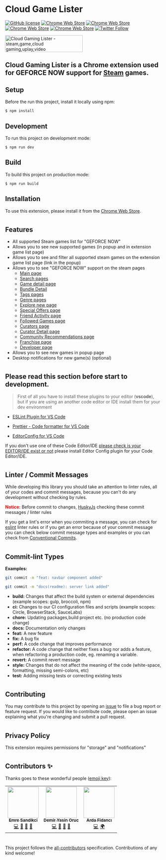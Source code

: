# Cloud Game Lister

[![GitHub license](https://img.shields.io/badge/license-APACHE-blue.svg)](https://github.com/aducad/cloud-game-lister/blob/master/LICENSE)
[![Chrome Web Store](https://img.shields.io/chrome-web-store/d/cpmaennmoijiboghaekpledlgbojhdml.svg)](https://chrome.google.com/webstore/detail/cloud-gaming-lister/cpmaennmoijiboghaekpledlgbojhdml)
[![Chrome Web Store](https://img.shields.io/chrome-web-store/stars/cpmaennmoijiboghaekpledlgbojhdml.svg)](https://chrome.google.com/webstore/detail/cloud-gaming-lister/cpmaennmoijiboghaekpledlgbojhdml)
[![Chrome Web Store](https://img.shields.io/chrome-web-store/rating-count/cpmaennmoijiboghaekpledlgbojhdml.svg)](https://chrome.google.com/webstore/detail/cloud-gaming-lister/cpmaennmoijiboghaekpledlgbojhdml)
[![Chrome Web Store](https://img.shields.io/chrome-web-store/price/cpmaennmoijiboghaekpledlgbojhdml.svg)](https://chrome.google.com/webstore/detail/cloud-gaming-lister/cpmaennmoijiboghaekpledlgbojhdml)
[![Twitter Follow](https://img.shields.io/twitter/follow/steamextensions)](https://twitter.com/steamextensions)

<a href="https://www.producthunt.com/posts/cloud-gaming-lister?utm_source=badge-featured&utm_medium=badge&utm_souce=badge-cloud-gaming-lister" target="_blank"><img src="https://api.producthunt.com/widgets/embed-image/v1/featured.svg?post_id=292030&theme=dark" alt="Cloud Gaming Lister - steam,game,cloud gaming,uplay,video game,epic,xcloud | Product Hunt" style="width: 250px; height: 54px;" width="250" height="54" /></a>

## Cloud Gaming Lister is a Chrome extension used for GEFORCE NOW support for [Steam](https://store.steampowered.com/) games.

## Setup

Before the run this project, install it locally using npm:

```
$ npm install
```

## Development

To run this project on development mode:

```
$ npm run dev
```

## Build

To build this project on production mode:

```
$ npm run build
```

## Installation

To use this extension, please install it from the [Chrome Web Store](https://chrome.google.com/webstore/detail/cloud-gaming-lister/cpmaennmoijiboghaekpledlgbojhdml).

#

## Features

- All supported Steam games list for "GEFORCE NOW"
- Allows you to see new supported games (in popup and in extension game list page)
- Allows you to see and filter all supported steam games on the extension game list page (link in the popup)
- Allows you to see "GEFORCE NOW" support on the steam pages
  - [Main page](https://store.steampowered.com/)
  - [Search pages](https://store.steampowered.com/search)
  - [Game detail page](https://store.steampowered.com/app/680420/OUTRIDERS/)
  - [Bundle Detail](https://store.steampowered.com/bundle/4995/EVERSPACE__Ultimate_Edition/)
  - [Tags pages](https://store.steampowered.com/tags/en/Competitive)
  - [Genre pages](https://store.steampowered.com/genre/Free%20to%20Play/)
  - [Explore new page](https://store.steampowered.com/explore/new)
  - [Special Offers page](https://store.steampowered.com/specials)
  - [Friend Activity page](https://store.steampowered.com/recommended/friendactivity/)
  - [Followed Games page](https://steamcommunity.com/id/[changeyourusernamewiththis]/followedgames)
  - [Curators page](https://store.steampowered.com/curators/)
  - [Curator Detail page](https://store.steampowered.com/curator/1370293-Cynical-Brit-Gaming/)
  - [Community Recommendations page](https://store.steampowered.com/communityrecommendations/)
  - [Franchise page](https://store.steampowered.com/franchise/allingames/)
  - [Developer page](https://store.steampowered.com/developer/valve)
- Allows you to see new games in popup page
- Desktop notifications for new game(s) (optional)

#

## Please read this section before start to development.

> First of all you have to install these plugins to your editor (**vscode**), but if you are using an another code editor or IDE install them for your dev environment

- [ESLint Plugin for VS Code](https://marketplace.visualstudio.com/items?itemName=dbaeumer.vscode-eslint)

- [Prettier - Code formatter for VS Code](https://marketplace.visualstudio.com/items?itemName=esbenp.prettier-vscode)

- [EditorConfig for VS Code](https://marketplace.visualstudio.com/items?itemName=EditorConfig.EditorConfig)

If you don't use one of these Code Editor/IDE [please check is your EDITOR/IDE exist or not](https://editorconfig.org/#download) please install Editor Config plugin for your Code Editor/IDE.

#

## Linter / Commit Messages

While developing this library you should take an attention to linter rules, all of your codes and commit messages, because you can't do any development without checking by rules.

<span style="color:red;">**Notice:**</span> Before commit to changes, [HuskyJs](https://github.com/typicode/husky) checking these commit messages / linter rules

If you get a lint's error when you commiting a message, you can check for [eslint](https://eslint.org/docs/user-guide/getting-started) linter rules or if you get an error because of your commit message you can check below commit message types and examples or you can check from [Conventional Commits](https://www.conventionalcommits.org/en/v1.0.0/).

#

## **Commit-lint Types**

**Examples:**

```bash
git commit -m "feat: navbar component added"
```

```bash
git commit -m "docs(readme): server link added"
```

- **build:** Changes that affect the build system or external dependencies (example scopes: gulp, broccoli, npm)
- **ci:** Changes to our CI configuration files and scripts (example scopes: Circle, BrowserStack, SauceLabs)
- **chore:** Updating packages,build project etc. (no production code change)
- **docs:** Documentation only changes
- **feat:** A new feature
- **fix:** A bug fix
- **perf:** A code change that improves performance
- **refactor:** A code change that neither fixes a bug nor adds a feature, when refactoring a production code, eg. renaming a variable.
- **revert:** A commit revert message
- **style:** Changes that do not affect the meaning of the code (white-space, formatting, missing semi-colons, etc)
- **test:** Adding missing tests or correcting existing tests

#

## Contributing

You may contribute to this project by opening an [issue](issues) to file a bug report or feature request. If you would like to contribute code, please open an issue explaining what you're changing and submit a pull request.

#

## Privacy Policy

This extension requires permissions for "storage" and "notifications"
#
## Contributors ✨

Thanks goes to these wonderful people ([emoji key](https://allcontributors.org/docs/en/emoji-key)):

<!-- ALL-CONTRIBUTORS-LIST:START -->

<table>
   <tr>
      <td align="center">
         <a href="https://emresandikci.com">
         <img src="https://avatars0.githubusercontent.com/u/7765958?v=4" width="100px;" alt=""/><br /><sub><b>Emre Sandikci</b></sub>
         </a><br />
           <a href="https://github.com/aducad/cloud-game-lister/commits?author=emresandikci" title="Code">💻</a>
          <a href="#ideas-aducad-cgl" title="Ideas, Planning, & Feedback">🤔</a> 
          <a href="#maintenance-emresandikci" title="Maintenance">🚧</a> <a href="https://github.com/aducad/cloud-game-lister/pulls?q=is%3Apr+reviewed-by%3Aemresandikci" title="Reviewed Pull Requests">👀</a>
      </td>
      <td align="center">
         <a href="https://github.com/demiryasinoruc">
         <img src="https://avatars0.githubusercontent.com/u/937795?v=4" width="100px;" alt=""/><br /><sub><b>Demir Yasin Oruc</b></sub>
         </a><br />
           <a href="https://github.com/aducad/cloud-game-lister/commits?author=demiryasinoruc" title="Code">💻</a>
           <a href="#ideas-aducad-cgl" title="Ideas, Planning, & Feedback">🤔</a> 
           <a href="#maintenance-demiryasinoruc" title="Maintenance">🚧</a> <a href="https://github.com/aducad/cloud-game-lister/pulls?q=is%3Apr+reviewed-by%3Ademiryasinoruc" title="Reviewed Pull Requests">👀</a>
      </td>
      <td align="center">
         <a href="https://github.com/demiryasinoruc">
         <img src="https://avatars0.githubusercontent.com/u/12273655?v=4" width="100px;" alt=""/><br /><sub><b>Arda Fidancı</b></sub>
         </a><br />
           <a href="https://github.com/aducad/cloud-game-lister/commits?author=wwardaww" title="Code">💻</a>
          <a href="https://github.com/aducad/cloud-game-lister/commit/c49621396a1ff0ddfb07d8f73f923f0396d26abc" title="Translation">🌍</a>   
      </td>
   </tr>
</table>
<!-- ALL-CONTRIBUTORS-LIST:END -->

#

This project follows the [all-contributors](https://github.com/all-contributors/all-contributors) specification. Contributions of any kind welcome!